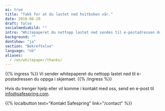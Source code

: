 ```yaml
---
ai: true
title: "Takk for at du lastet ned hvitboken vår."
date: 2018-06-20
draft: false
socialmediabild: ""
intro: "Whitepaperet du nettopp lastet ned sendes til e-postadressen du oppga i skjemaet."
background: ""
dontshow: "ja"
section: "Bekreftelse"
language: "nb"
aliases:
  - /en/whitepaper/thanks/
---
```

{{% ingress %}}
Vi sender whitepaperet du nettopp lastet ned til e-postadressen du oppga i skjemaet.
{{% /ingress %}}

Hvis du trenger hjelp eller vil komme i kontakt med oss, send en e-post til info@safespring.com.

{{% localbutton text="Kontakt Safespring" link="/contact" %}}